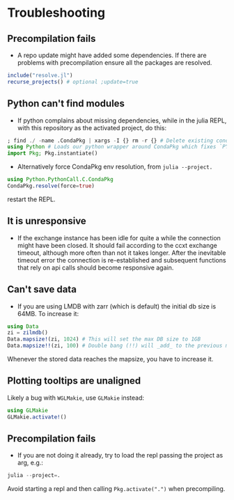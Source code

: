 # Troubleshooting

## Precompilation fails

- A repo update might have added some dependencies. If there are problems with precompilation ensure all the packages are resolved.

```julia
include("resolve.jl")
recurse_projects() # optional ;update=true
```

## Python can't find modules

- If python complains about missing dependencies, while in the julia REPL, with this repository as the activated project, do this:

```julia
; find ./ -name .CondaPkg | xargs -I {} rm -r {} # Delete existing conda environments
using Python # Loads our python wrapper around CondaPkg which fixes `PYTHONPATH` env var
import Pkg; Pkg.instantiate()
```

- Alternatively force CondaPkg env resolution, from `julia --project.`

```julia
using Python.PythonCall.C.CondaPkg
CondaPkg.resolve(force=true)
```

restart the REPL.

## It is unresponsive

- If the exchange instance has been idle for quite a while the connection might have been closed. It should fail according to the ccxt exchange timeout, although more often than not it takes longer. After the inevitable timeout error the connection is re-established and subsequent functions that rely on api calls should become responsive again.

## Can't save data

- If you are using LMDB with zarr (which is default) the initial db size is 64MB. To increase it:

```julia
using Data
zi = zilmdb()
Data.mapsize!(zi, 1024) # This will set the max DB size to 1GB
Data.mapsize!!(zi, 100) # Double bang (!!) will _add_ to the previous mapsize (in this case 1.1GB)
```

Whenever the stored data reaches the mapsize, you have to increase it.

## Plotting tooltips are unaligned

Likely a bug with `WGLMakie`, use `GLMakie` instead:

```julia
using GLMakie
GLMakie.activate!()
```

## Precompilation fails

- If you are not doing it already, try to load the repl passing the project as arg, e.g.:

```julia
julia --project=.
```
Avoid starting a repl and then calling `Pkg.activate(".")` when precompiling.
